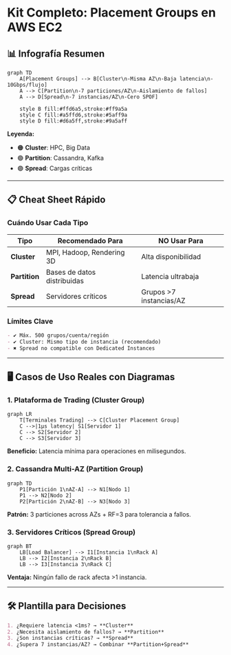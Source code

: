 # **Kit Completo: Placement Groups en AWS EC2**

## 📊 **Infografía Resumen**

```mermaid
graph TD
    A[Placement Groups] --> B[Cluster\n-Misma AZ\n-Baja latencia\n-10Gbps/flujo]
    A --> C[Partition\n-7 particiones/AZ\n-Aislamiento de fallos]
    A --> D[Spread\n-7 instancias/AZ\n-Cero SPOF]
    
    style B fill:#ffd6a5,stroke:#ff9a5a
    style C fill:#a5ffd6,stroke:#5aff9a
    style D fill:#d6a5ff,stroke:#9a5aff
```

**Leyenda:**
- 🟠 **Cluster**: HPC, Big Data
- 🟢 **Partition**: Cassandra, Kafka
- 🟣 **Spread**: Cargas críticas

---

## 📋 **Cheat Sheet Rápido**

### **Cuándo Usar Cada Tipo**
| **Tipo** | **Recomendado Para** | **NO Usar Para** |
|----------|----------------------|------------------|
| **Cluster** | MPI, Hadoop, Rendering 3D | Alta disponibilidad |
| **Partition** | Bases de datos distribuidas | Latencia ultrabaja |
| **Spread** | Servidores críticos | Grupos >7 instancias/AZ |

### **Límites Clave**
```markdown
- ✔ Máx. 500 grupos/cuenta/región
- ✔ Cluster: Mismo tipo de instancia (recomendado)
- ✖ Spread no compatible con Dedicated Instances
```

---

## 🖥 **Casos de Uso Reales con Diagramas**

### **1. Plataforma de Trading (Cluster Group)**
```mermaid
graph LR
    T[Terminales Trading] --> C[Cluster Placement Group]
    C -->|1μs latency| S1[Servidor 1]
    C --> S2[Servidor 2]
    C --> S3[Servidor 3]
```
**Beneficio:** Latencia mínima para operaciones en milisegundos.

### **2. Cassandra Multi-AZ (Partition Group)**
```mermaid
graph TD
    P1[Partición 1\nAZ-A] --> N1[Nodo 1]
    P1 --> N2[Nodo 2]
    P2[Partición 2\nAZ-B] --> N3[Nodo 3]
```
**Patrón:** 3 particiones across AZs + RF=3 para tolerancia a fallos.

### **3. Servidores Críticos (Spread Group)**
```mermaid
graph BT
    LB[Load Balancer] --> I1[Instancia 1\nRack A]
    LB --> I2[Instancia 2\nRack B]
    LB --> I3[Instancia 3\nRack C]
```
**Ventaja:** Ningún fallo de rack afecta >1 instancia.

---

## 🛠 **Plantilla para Decisiones**
```markdown
1. ¿Requiere latencia <1ms? → **Cluster**
2. ¿Necesita aislamiento de fallos? → **Partition**
3. ¿Son instancias críticas? → **Spread**
4. ¿Supera 7 instancias/AZ? → Combinar **Partition+Spread**
```
